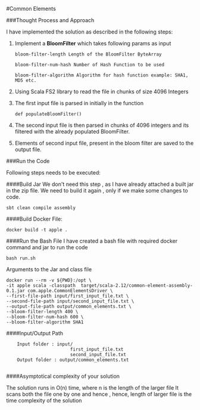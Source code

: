 #Common Elements

###Thought Process and Approach

I have implemented the solution as described in the following steps:

1. Implement a **BloomFilter** which takes following params as input
 
    ```
    bloom-filter-length Length of the BloomFilter ByteArray
    
    bloom-filter-num-hash Number of Hash Function to be used
    
    bloom-filter-algorithm Algorithm for hash function example: SHA1, MD5 etc.
    ``` 
2. Using Scala FS2 library to read the file in chunks of size 4096 Integers
3. The first input file is parsed in initially in the function 
    
    ``
    def populateBloomFilter()
    ``
4. The second input file is then parsed in chunks of 4096 integers and its filtered with the already populated BloomFilter.
5. Elements of second input file, present in the bloom filter are saved to the output file.

    
###Run the Code

Following steps needs to be executed:

####Build Jar
We don't need this step , as I have already attached a built jar in the zip file.
We need to build it again , only if we make some changes to code.

``sbt clean compile assembly``

####Build Docker File:

``
docker build -t apple .
``

####Run the Bash File 
I have created a bash file with required docker command and jar to run the code

``
bash run.sh
``

Arguments to the Jar and class file 
```
docker run --rm -v ${PWD}:/opt \
-it apple scala -classpath  target/scala-2.12/common-element-assembly-0.1.jar com.apple.CommonElementsDriver \
--first-file-path input/first_input_file.txt \
--second-file-path input/second_input_file.txt \
--output-file-path output/common_elements.txt \
--bloom-filter-length 400 \
--bloom-filter-num-hash 600 \
--bloom-filter-algorithm SHA1
```

####Input/Output Path

```
    Input folder : input/
                        first_input_file.txt
                        second_input_file.txt
    Output folder : output/common_elements.txt                                               
                        
```


####Asymptotical complexity of your solution

The solution runs in O(n) time, where n is the length of the larger file
It scans both the file one by one and hence , hence, length of larger file is the time complexity of the solution        
